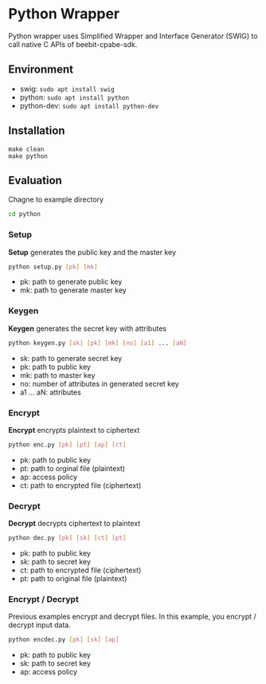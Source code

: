# Python Wrapper
Python wrapper uses Simplified Wrapper and Interface Generator (SWIG) to call native C APIs of beebit-cpabe-sdk.

## Environment
- swig: <code>sudo apt install swig</code>
- python: <code>sudo apt install python</code>
- python-dev: <code>sudo apt install python-dev</code>

## Installation
~~~make
make clean
make python
~~~	

## Evaluation
Chagne to example directory
~~~bash
cd python
~~~

### Setup
**Setup** generates the public key and the master key
~~~bash
python setup.py [pk] [mk]
~~~
- pk: path to generate public key
- mk: path to generate master key

### Keygen
**Keygen** generates the secret key with attributes
~~~bash
python keygen.py [sk] [pk] [mk] [no] [a1] ... [aN]
~~~
- sk: path to generate secret key
- pk: path to public key
- mk: path to master key
- no: number of attributes in generated secret key
- a1 ... aN: attributes

### Encrypt
**Encrypt** encrypts plaintext to ciphertext
~~~bash
python enc.py [pk] [pt] [ap] [ct]
~~~	
- pk: path to public key
- pt: path to orginal file (plaintext)
- ap: access policy
- ct: path to encrypted file (ciphertext)

### Decrypt
**Decrypt** decrypts ciphertext to plaintext
~~~bash
python dec.py [pk] [sk] [ct] [pt]
~~~
- pk: path to public key
- sk: path to secret key
- ct: path to encrypted file (ciphertext)
- pt: path to original file (plaintext)

### Encrypt / Decrypt
Previous examples encrypt and decrypt files. In this example, you encrypt / decrypt input data.
~~~bash
python encdec.py [pk] [sk] [ap]
~~~
- pk: path to public key
- sk: path to secret key
- ap: access policy
